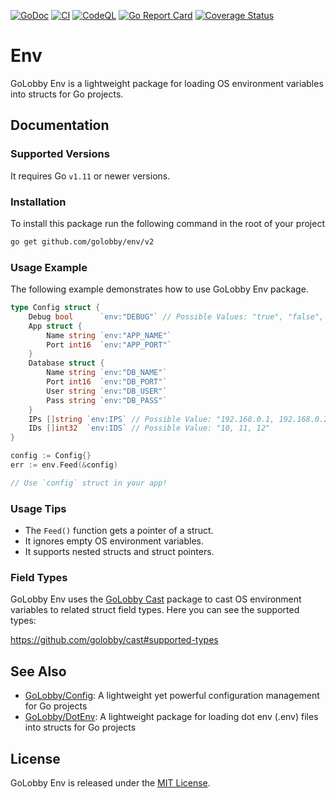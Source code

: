 [![GoDoc](https://godoc.org/github.com/golobby/env/v2?status.svg)](https://godoc.org/github.com/golobby/env/v2)
[![CI](https://github.com/golobby/env/actions/workflows/ci.yml/badge.svg)](https://github.com/golobby/env/actions/workflows/ci.yml)
[![CodeQL](https://github.com/golobby/env/workflows/CodeQL/badge.svg)](https://github.com/golobby/env/actions?query=workflow%3ACodeQL)
[![Go Report Card](https://goreportcard.com/badge/github.com/golobby/env)](https://goreportcard.com/report/github.com/golobby/env)
[![Coverage Status](https://coveralls.io/repos/github/golobby/env/badge.svg?branch=master)](https://coveralls.io/github/golobby/env?branch=master)

# Env

GoLobby Env is a lightweight package for loading OS environment variables into structs for Go projects.

## Documentation
### Supported Versions
It requires Go `v1.11` or newer versions.

### Installation
To install this package run the following command in the root of your project
```bash
go get github.com/golobby/env/v2
```

### Usage Example
The following example demonstrates how to use GoLobby Env package.

```go
type Config struct {
    Debug bool      `env:"DEBUG"` // Possible Values: "true", "false", "1", "0"
    App struct {
        Name string `env:"APP_NAME"`
        Port int16  `env:"APP_PORT"`
    }
    Database struct {
        Name string `env:"DB_NAME"`
        Port int16  `env:"DB_PORT"`
        User string `env:"DB_USER"`
        Pass string `env:"DB_PASS"`
    }
    IPs []string `env:IPS` // Possible Value: "192.168.0.1, 192.168.0.2"
    IDs []int32  `env:IDS` // Possible Value: "10, 11, 12"
}

config := Config{}
err := env.Feed(&config)

// Use `config` struct in your app!
```

### Usage Tips
* The `Feed()` function gets a pointer of a struct.
* It ignores empty OS environment variables.
* It supports nested structs and struct pointers.

### Field Types
GoLobby Env uses the [GoLobby Cast](https://github.com/golobby/cast) package to cast OS environment variables to related struct field types.
Here you can see the supported types:

https://github.com/golobby/cast#supported-types

## See Also
* [GoLobby/Config](https://github.com/golobby/config): A lightweight yet powerful configuration management for Go projects
* [GoLobby/DotEnv](https://github.com/golobby/dotenv): A lightweight package for loading dot env (.env) files into structs for Go projects

## License
GoLobby Env is released under the [MIT License](http://opensource.org/licenses/mit-license.php).
